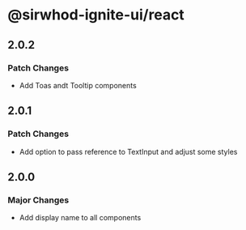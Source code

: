 # @sirwhod-ignite-ui/react

## 2.0.2

### Patch Changes

- Add Toas andt Tooltip components

## 2.0.1

### Patch Changes

- Add option to pass reference to TextInput and adjust some styles

## 2.0.0

### Major Changes

- Add display name to all components

